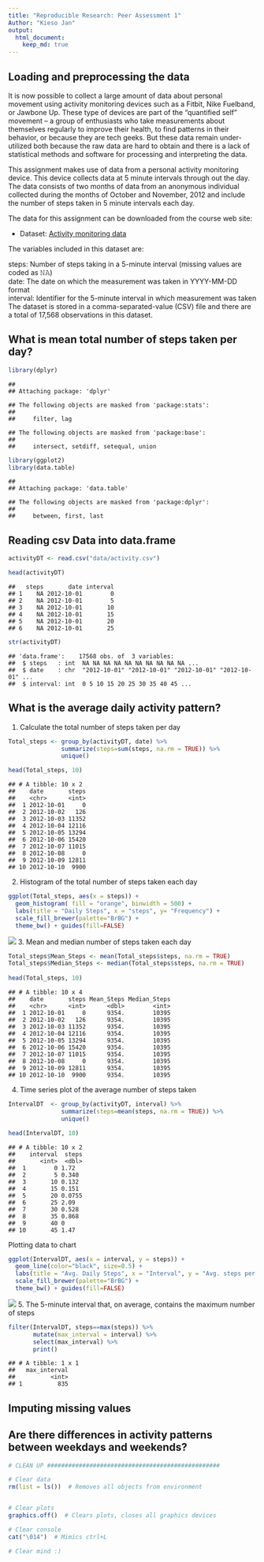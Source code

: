 ```yaml
---
title: "Reproducible Research: Peer Assessment 1"
Author: "Kieso Jan"
output: 
  html_document:
    keep_md: true
---
```



## Loading and preprocessing the data

It is now possible to collect a large amount of data about personal movement using activity monitoring devices such as a Fitbit, Nike Fuelband, or Jawbone Up. These type of devices are part of the “quantified self” movement – a group of enthusiasts who take measurements about themselves regularly to improve their health, to find patterns in their behavior, or because they are tech geeks. But these data remain under-utilized both because the raw data are hard to obtain and there is a lack of statistical methods and software for processing and interpreting the data.

This assignment makes use of data from a personal activity monitoring device. This device collects data at 5 minute intervals through out the day. The data consists of two months of data from an anonymous individual collected during the months of October and November, 2012 and include the number of steps taken in 5 minute intervals each day.

The data for this assignment can be downloaded from the course web site:

* Dataset: [Activity monitoring data](https://d396qusza40orc.cloudfront.net/repdata%2Fdata%2Factivity.zip) 

The variables included in this dataset are:

steps: Number of steps taking in a 5-minute interval (missing values are coded as 𝙽𝙰) </br>
date: The date on which the measurement was taken in YYYY-MM-DD format </br>
interval: Identifier for the 5-minute interval in which measurement was taken </br>
The dataset is stored in a comma-separated-value (CSV) file and there are a total of 17,568 observations in this dataset. 



## What is mean total number of steps taken per day?


```r
library(dplyr)
```

```
## 
## Attaching package: 'dplyr'
```

```
## The following objects are masked from 'package:stats':
## 
##     filter, lag
```

```
## The following objects are masked from 'package:base':
## 
##     intersect, setdiff, setequal, union
```

```r
library(ggplot2)
library(data.table)
```

```
## 
## Attaching package: 'data.table'
```

```
## The following objects are masked from 'package:dplyr':
## 
##     between, first, last
```
## Reading csv Data into data.frame 


```r
activityDT <- read.csv("data/activity.csv")

head(activityDT)
```

```
##   steps       date interval
## 1    NA 2012-10-01        0
## 2    NA 2012-10-01        5
## 3    NA 2012-10-01       10
## 4    NA 2012-10-01       15
## 5    NA 2012-10-01       20
## 6    NA 2012-10-01       25
```

```r
str(activityDT)
```

```
## 'data.frame':	17568 obs. of  3 variables:
##  $ steps   : int  NA NA NA NA NA NA NA NA NA NA ...
##  $ date    : chr  "2012-10-01" "2012-10-01" "2012-10-01" "2012-10-01" ...
##  $ interval: int  0 5 10 15 20 25 30 35 40 45 ...
```


## What is the average daily activity pattern?

1. Calculate the total number of steps taken per day


```r
Total_steps <- group_by(activityDT, date) %>%
               summarize(steps=sum(steps, na.rm = TRUE)) %>%
               unique()

head(Total_steps, 10)
```

```
## # A tibble: 10 x 2
##    date       steps
##    <chr>      <int>
##  1 2012-10-01     0
##  2 2012-10-02   126
##  3 2012-10-03 11352
##  4 2012-10-04 12116
##  5 2012-10-05 13294
##  6 2012-10-06 15420
##  7 2012-10-07 11015
##  8 2012-10-08     0
##  9 2012-10-09 12811
## 10 2012-10-10  9900
```
2. Histogram of the total number of steps taken each day


```r
ggplot(Total_steps, aes(x = steps)) +
  geom_histogram( fill = "orange", binwidth = 500) +
  labs(title = "Daily Steps", x = "steps", y= "Frequency") + 
  scale_fill_brewer(palette="BrBG") +
  theme_bw() + guides(fill=FALSE)
```

![](PA1_template_files/figure-html/unnamed-chunk-4-1.png)<!-- -->
3. Mean and median number of steps taken each day


```r
Total_steps$Mean_Steps <- mean(Total_steps$steps, na.rm = TRUE)
Total_steps$Median_Steps <- median(Total_steps$steps, na.rm = TRUE)
                    
head(Total_steps, 10)
```

```
## # A tibble: 10 x 4
##    date       steps Mean_Steps Median_Steps
##    <chr>      <int>      <dbl>        <int>
##  1 2012-10-01     0      9354.        10395
##  2 2012-10-02   126      9354.        10395
##  3 2012-10-03 11352      9354.        10395
##  4 2012-10-04 12116      9354.        10395
##  5 2012-10-05 13294      9354.        10395
##  6 2012-10-06 15420      9354.        10395
##  7 2012-10-07 11015      9354.        10395
##  8 2012-10-08     0      9354.        10395
##  9 2012-10-09 12811      9354.        10395
## 10 2012-10-10  9900      9354.        10395
```

4. Time series plot of the average number of steps taken


```r
IntervalDT  <- group_by(activityDT, interval) %>%
               summarize(steps=mean(steps, na.rm = TRUE)) %>%
               unique()

head(IntervalDT, 10)
```

```
## # A tibble: 10 x 2
##    interval  steps
##       <int>  <dbl>
##  1        0 1.72  
##  2        5 0.340 
##  3       10 0.132 
##  4       15 0.151 
##  5       20 0.0755
##  6       25 2.09  
##  7       30 0.528 
##  8       35 0.868 
##  9       40 0     
## 10       45 1.47
```

Plotting data to chart


```r
ggplot(IntervalDT, aes(x = interval, y = steps)) +
  geom_line(color="black", size=0.5) +
  labs(title = "Avg. Daily Steps", x = "Interval", y = "Avg. steps per day") +        
  scale_fill_brewer(palette="BrBG") +
  theme_bw() + guides(fill=FALSE)
```

![](PA1_template_files/figure-html/unnamed-chunk-7-1.png)<!-- -->
5. The 5-minute interval that, on average, contains the maximum number of steps


```r
filter(IntervalDT, steps==max(steps)) %>%
       mutate(max_interval = interval) %>%
       select(max_interval) %>%
       print()
```

```
## # A tibble: 1 x 1
##   max_interval
##          <int>
## 1          835
```


## Imputing missing values



## Are there differences in activity patterns between weekdays and weekends?





```r
# CLEAN UP #################################################

# Clear data
rm(list = ls())  # Removes all objects from environment


# Clear plots
graphics.off()  # Clears plots, closes all graphics devices

# Clear console
cat("\014")  # Mimics ctrl+L
```



```r
# Clear mind :)
```



